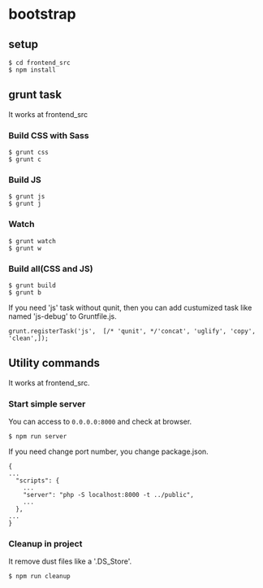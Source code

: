 # bootstrap


## setup

```
$ cd frontend_src
$ npm install
```
## grunt task

It works at frontend_src

### Build CSS with Sass

```
$ grunt css
$ grunt c
```


### Build JS

```
$ grunt js
$ grunt j
```

### Watch

```
$ grunt watch
$ grunt w
```

### Build all(CSS and JS)

```
$ grunt build
$ grunt b
```

If you need 'js' task without qunit, then you can add custumized task like named 'js-debug' to Gruntfile.js.

```
grunt.registerTask('js',  [/* 'qunit', */'concat', 'uglify', 'copy', 'clean',]);
```


## Utility commands

It works at frontend_src.

### Start simple server

You can access to `0.0.0.0:8000` and check at browser.
```
$ npm run server
```

If you need change port number, you change package.json.

```
{
...
  "scripts": {
    ...
    "server": "php -S localhost:8000 -t ../public",
    ...
  },
...
}
```

### Cleanup in project

It remove dust files like a '.DS_Store'.

```
$ npm run cleanup
```

